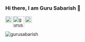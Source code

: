 ### Hi there, I am Guru Sabarish 👋

<a href="https://twitter.com/gurusabarishh">
  <img align="left" alt="gurusabarish | Twitter" width="21px" src="https://raw.githubusercontent.com/gurusabarish/gurusabarish/master/assets/twitter.svg" />
</a>
<a href="https://instagram.com/gurusabarishh">
  <img align="left" alt="gurusabarish | Instagram" width="35px" src="https://raw.githubusercontent.com/gurusabarish/gurusabarish/master/assets/instagram.svg" />
</a>
<a href="https://www.linkedin.com/in/gurusabarishh/">
  <img align="left" alt="gurusabarish | Linkedin" width="21px" src="https://raw.githubusercontent.com/gurusabarish/gurusabarish/master/assets/linked.svg" />
</a>


<br />
<br />

![gurusabarish](https://github-readme-stats.vercel.app/api?username=gurusabarish&show_icons=true&hide_border=true)


<!--
**gurusabarish/gurusabarish** is a ✨ _special_ ✨ repository because its `README.md` (this file) appears on your GitHub profile.

Here are some ideas to get you started:

- 🔭 I’m currently working on ...
- 🌱 I’m currently learning ...
- 👯 I’m looking to collaborate on ...
- 🤔 I’m looking for help with ...
- 💬 Ask me about ...
- 📫 How to reach me: ...
- 😄 Pronouns: ...
- ⚡ Fun fact: ...
-->
